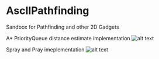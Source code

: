 # AscIIPathfinding
Sandbox for Pathfinding and other 2D Gadgets

A* PriorityQueue distance estimate implementation
![alt text](https://i.imgur.com/2kFGc1f.png)

Spray and Pray imeplementation
![alt text](https://i.imgur.com/2ZF976Y.png)
